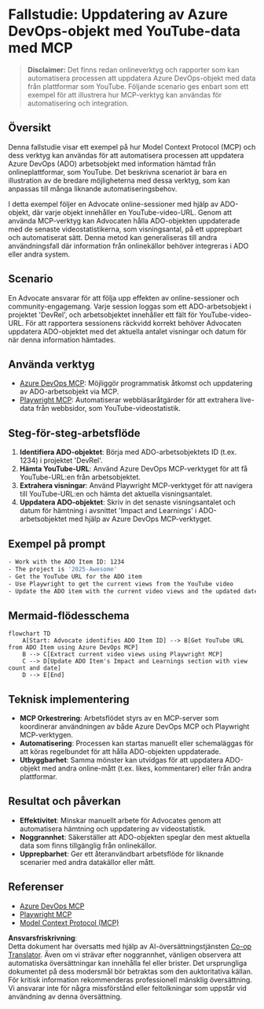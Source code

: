 <!--
CO_OP_TRANSLATOR_METADATA:
{
  "original_hash": "14a2dfbea55ef735660a06bd6bdfe5f3",
  "translation_date": "2025-07-14T06:12:52+00:00",
  "source_file": "09-CaseStudy/UpdateADOItemsFromYT.md",
  "language_code": "sv"
}
-->
# Fallstudie: Uppdatering av Azure DevOps-objekt med YouTube-data med MCP

> **Disclaimer:** Det finns redan onlineverktyg och rapporter som kan automatisera processen att uppdatera Azure DevOps-objekt med data från plattformar som YouTube. Följande scenario ges enbart som ett exempel för att illustrera hur MCP-verktyg kan användas för automatisering och integration.

## Översikt

Denna fallstudie visar ett exempel på hur Model Context Protocol (MCP) och dess verktyg kan användas för att automatisera processen att uppdatera Azure DevOps (ADO) arbetsobjekt med information hämtad från onlineplattformar, som YouTube. Det beskrivna scenariot är bara en illustration av de bredare möjligheterna med dessa verktyg, som kan anpassas till många liknande automatiseringsbehov.

I detta exempel följer en Advocate online-sessioner med hjälp av ADO-objekt, där varje objekt innehåller en YouTube-video-URL. Genom att använda MCP-verktyg kan Advocaten hålla ADO-objekten uppdaterade med de senaste videostatistikerna, som visningsantal, på ett upprepbart och automatiserat sätt. Denna metod kan generaliseras till andra användningsfall där information från onlinekällor behöver integreras i ADO eller andra system.

## Scenario

En Advocate ansvarar för att följa upp effekten av online-sessioner och community-engagemang. Varje session loggas som ett ADO-arbetsobjekt i projektet 'DevRel', och arbetsobjektet innehåller ett fält för YouTube-video-URL. För att rapportera sessionens räckvidd korrekt behöver Advocaten uppdatera ADO-objektet med det aktuella antalet visningar och datum för när denna information hämtades.

## Använda verktyg

- [Azure DevOps MCP](https://github.com/microsoft/azure-devops-mcp): Möjliggör programmatisk åtkomst och uppdatering av ADO-arbetsobjekt via MCP.
- [Playwright MCP](https://github.com/microsoft/playwright-mcp): Automatiserar webbläsaråtgärder för att extrahera live-data från webbsidor, som YouTube-videostatistik.

## Steg-för-steg-arbetsflöde

1. **Identifiera ADO-objektet**: Börja med ADO-arbetsobjektets ID (t.ex. 1234) i projektet 'DevRel'.
2. **Hämta YouTube-URL**: Använd Azure DevOps MCP-verktyget för att få YouTube-URL:en från arbetsobjektet.
3. **Extrahera visningar**: Använd Playwright MCP-verktyget för att navigera till YouTube-URL:en och hämta det aktuella visningsantalet.
4. **Uppdatera ADO-objektet**: Skriv in det senaste visningsantalet och datum för hämtning i avsnittet 'Impact and Learnings' i ADO-arbetsobjektet med hjälp av Azure DevOps MCP-verktyget.

## Exempel på prompt

```bash
- Work with the ADO Item ID: 1234
- The project is '2025-Awesome'
- Get the YouTube URL for the ADO item
- Use Playwright to get the current views from the YouTube video
- Update the ADO item with the current video views and the updated date of the information
```

## Mermaid-flödesschema

```mermaid
flowchart TD
    A[Start: Advocate identifies ADO Item ID] --> B[Get YouTube URL from ADO Item using Azure DevOps MCP]
    B --> C[Extract current video views using Playwright MCP]
    C --> D[Update ADO Item's Impact and Learnings section with view count and date]
    D --> E[End]
```

## Teknisk implementering

- **MCP Orkestrering**: Arbetsflödet styrs av en MCP-server som koordinerar användningen av både Azure DevOps MCP och Playwright MCP-verktygen.
- **Automatisering**: Processen kan startas manuellt eller schemaläggas för att köras regelbundet för att hålla ADO-objekten uppdaterade.
- **Utbyggbarhet**: Samma mönster kan utvidgas för att uppdatera ADO-objekt med andra online-mått (t.ex. likes, kommentarer) eller från andra plattformar.

## Resultat och påverkan

- **Effektivitet**: Minskar manuellt arbete för Advocates genom att automatisera hämtning och uppdatering av videostatistik.
- **Noggrannhet**: Säkerställer att ADO-objekten speglar den mest aktuella data som finns tillgänglig från onlinekällor.
- **Upprepbarhet**: Ger ett återanvändbart arbetsflöde för liknande scenarier med andra datakällor eller mått.

## Referenser

- [Azure DevOps MCP](https://github.com/microsoft/azure-devops-mcp)
- [Playwright MCP](https://github.com/microsoft/playwright-mcp)
- [Model Context Protocol (MCP)](https://modelcontextprotocol.io/)

**Ansvarsfriskrivning**:  
Detta dokument har översatts med hjälp av AI-översättningstjänsten [Co-op Translator](https://github.com/Azure/co-op-translator). Även om vi strävar efter noggrannhet, vänligen observera att automatiska översättningar kan innehålla fel eller brister. Det ursprungliga dokumentet på dess modersmål bör betraktas som den auktoritativa källan. För kritisk information rekommenderas professionell mänsklig översättning. Vi ansvarar inte för några missförstånd eller feltolkningar som uppstår vid användning av denna översättning.